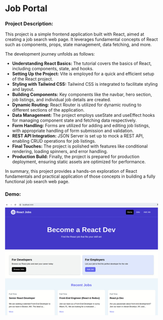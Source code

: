 # Job Portal

### Project Description:

This project is a simple frontend application built with React, aimed at creating a job search web page. It leverages fundamental concepts of React such as components, props, state management, data fetching, and more.

The development journey unfolds as follows:
- **Understanding React Basics:** The tutorial covers the basics of React, including components, state, and hooks.
- **Setting Up the Project:** Vite is employed for a quick and efficient setup of the React project.
- **Styling with Tailwind CSS:** Tailwind CSS is integrated to facilitate styling and layout.
- **Building Components:** Key components like the navbar, hero section, job listings, and individual job details are created.
- **Dynamic Routing:** React Router is utilized for dynamic routing to different sections of the application.
- **Data Management:** The project employs useState and useEffect hooks for managing component state and fetching data respectively.
- **Form Handling:** Forms are utilized for adding and editing job listings, with appropriate handling of form submission and validation.
- **REST API Integration:** JSON Server is set up to mock a REST API, enabling CRUD operations for job listings.
- **Final Touches:** The project is polished with features like conditional rendering, loading spinners, and error handling.
- **Production Build:** Finally, the project is prepared for production deployment, ensuring static assets are optimized for performance.

In summary, this project provides a hands-on exploration of React fundamentals and practical application of those concepts in building a fully functional job search web page.

### Demo:

![Project Demo](images/demo.gif)
